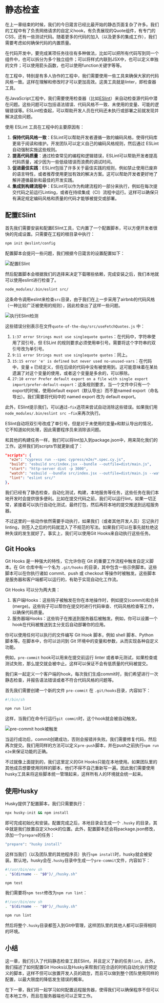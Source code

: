 # 静态检查

在上一章结束的时候，我们的今日箴言已经比最开始的静态页面复杂了许多。我们的工程中有了负责网络请求的自定义hook，有负责展现的Quote组件，有专门的CSS，还有一些测试代码。随着更多的代码的加入（以及更多的集成工作），我们需要考虑如何确保代码的内置质量。

在代码开发中，要完成某项任务往往有多种做法，比如可以把所有代码写到同一个组件中，也可以拆分为多个独立组件；可以将样式内联到JSX中，也可以定义单独的文件；可以使用箭头函数，也可以使用function关键字等等。

在工程中，特别是有多人协作的工程中，我们需要使用一些工具来确保大家的代码风格一致。这样在理解和修改时才可以更加高效。这类工具就是linter，即检查器工具。

在JavaScript工程中，我们需要使用检查器（比如[ESlint](https://eslint.org/)）来自动检查源代码中潜在问题。这些问题可以包括语法错误、代码风格不一致、未使用的变量、可能的逻辑错误等。ESLint检查起，可以帮助开发人员在代码还未执行或部署之前就发现并解决这些问题。

使用 ESLint 工具在工程中的主要原因有：

1. **保持代码风格一致**：ESLint可以帮助开发者遵循一致的编码风格，使得代码库更易于阅读和维护。开发团队可以定义自己的编码风格规则，然后通过 ESLint 自动强制实施这些规则。
2. **提高代码质量**：通过检查常见的编程和逻辑错误，ESLint可以帮助开发者提高代码质量，减少因为一些低级错误而浪费的调试时间。
3. **促进最佳实践**：ESLint包括了许多关于最佳实践的规则，例如禁止使用已废弃的语言特性，或者推荐使用更加有效的解决方案。这可以帮助开发者更好地了解并遵循最新和最佳的开发实践。
4. **集成到构建流程中**：ESLint可以作为构建流程的一部分来执行，例如在每次提交代码之前运行Linting，或者在持续集成（CI）流程中运行。这样可以确保只有满足规定编码风格和质量的代码才能够被提交或部署。

## 配置ESlint

首先我们需要安装和配置ESlint工具，它内置了一个配置脚本，可以方便开发者很快的完成设置。只需要在工程的根目录中执行：

```bash
npm init @eslint/config
```

配置脚本会提问一些问题，我们根据今日箴言的设置配置如下：

![配置ESlint](ch7/init-eslint.png)

然后配置脚本会根据我们的选择来决定下载哪些依赖，完成安装之后，我们本地就可以使用eslint进行检查了。

```bash
node_modules/.bin/eslint src/
```

这条命令调用eslint来检查`src`目录，由于我们在上一步采用了airbnb的代码风格（一种比较广泛被使用的规则），因此检查出了这样一些问题。

![执行ESlint检测](ch7/eslint.png)

这些错误分别表示在文件`quote-of-the-day/src/useFetchQuotes.js` 中：

1. `1:37 error Strings must use singlequote quotes`：在代码中，字符串使用了双引号，但 ESLint 的规则要求必须使用单引号。需要将这个字符串的双引号改为单引号。
2. `9:11 error Strings must use singlequote quotes`：同上。
3. `15:15 error 'e' is defined but never used no-unused-vars`：在代码中，变量 `e` 已经定义，但在后续的代码中没有被使用到。这可能意味着在某处遗漏了对这个变量的使用，或者这个变量是多余的，可以移除。
4. `27:10 error Prefer default export on a file with single export import/prefer-default-export`：这条规则要求，当一个文件中只有一个export的时候，使用default export（默认导出）而不是named export（命名导出）。我们需要将代码中的 named export 改为 default export。

此外，ESlint提示我们，可以通过`—fix`选项来尝试自动消除这些错误。如果我们用`node_modules/.bin/eslint src —fix`来再次执行。

ESlint自动将双引号改成了单引号，但是对于未使用的变量`e`和默认导出的情况，它不知道如何处理，因此需要程序员来消除该问题。

和其他的构建任务一样，我们可以将lint加入到package.json中，用来简化我们的工作。这样我们的scripts节就更新成了：

```json
"scripts": {
  "e2e": "cypress run --spec cypress/e2e/*.spec.cy.js",
  "build": "esbuild src/index.jsx --bundle --outfile=dist/main.js",
  "start": "http-server dist -p 3000",
  "watch": "esbuild --bundle src/index.jsx --outfile=dist/main.js --watch",
  "lint": "eslint src/"
},
```

我们已经有了静态检查，自动化测试，构建，本地服务等任务，这些任务在我们本地开发时会提供很多便利。比如在提交代码之前，我们可以运行lint，如果一切正常，紧接着可以执行自动化测试，最终打包，然后再将本地的提交推送到远程服务器。

不过这里的一些动作依然需要手动执行，如果我们（或者其他开发人员）忘记执行linting，则签入之后的代码就混入了不规范的写法。如果我们可以在事先就杜绝这种失误的发生就好了。事实上，我们可以使用Git Hooks来自动执行这些任务。

## Git Hooks

Git Hooks 是一种强大的特性，它允许你在 Git 的重要工作流程中触发自定义脚本。在 Git 仓库中有一个名为 `.git/hooks` 的目录，其中包含一些示例脚本。这些脚本可以在你执行诸如 commit、push 或 checkout 等操作时被触发。这些脚本是服务器和客户端都可以运行的，有助于实现自动化工作流。

Git Hooks 可以分为两大类：

1. 客户端Hooks：这些钩子被触发在你在本地操作时，例如提交(commit)和合并(merge)。这些钩子可以帮你在提交时进行代码审查、代码风格检查等工作，以确保代码质量。
2. 服务器端Hooks：这些钩子在推送到服务器后被触发。例如，你可以设置一个hook在代码被推送到主分支后自动部署你的应用。

你可以使用任何可以执行的文件编写 Git Hook 脚本，例如 shell 脚本、Python 脚本等。在脚本中，你可以访问到 Git 环境中的变量和参数，从而实现各种自定义功能。

例如，`pre-commit` hook可以用来在提交前运行 linter 或者单元测试，如果检查或测试失败，那么提交就会被中止。这样可以保证不会有低质量的代码被提交。

我们来一起定义一个客户端的hook，每次我们生成commit时，我们希望进行一次静态检查，并报告语法错误或者不符合代码风格的问题等。

首先我们需要创建一个新的文件 `pre-commit` 在 `.git/hooks`目录，内容如下：

```bash
#!/bin/sh

npm run lint
```

这样，当我们在命令行运行`git commit`时，这个hook就会被自动触发。

![pre-commit hook被触发](ch7/pre-commit.png)

当运行成功后，commit创建成功，否则会报错并失败。我们需要修复代码，然后再次提交。我们用同样的方法可以定义`pre-push`脚本，并在push之前执行`npm run e2e`来保证功能的正确。

不过就像上面提到的，我们这里定义的Git Hooks只能在本地使用。如果团队里的其他成员想要使用同样的脚本，他们不得不自己重新写一遍。因此我们需要使用husky工具来将这些脚本统一管理起来，这样所有人的环境就会统一起来。

## 使用Husky

Husky提供了配置脚本，我们只需要执行：

```bash
npx husky-init && npm install
```

即可完成初始化和安装。配置完成之后，本地目录会生成一个 `.husky` 的目录，其中就是我们放置自定义hook的位置。此外，配置脚本还会将package.json修改，添加一个`prepare`的任务：

```bash
"prepare": "husky install"
```

这样当我们（以及团队里的其他程序员）执行`npm install`时，husky就会被安装。默认地，husky会在`.husky`目录中生成一个`pre-commit`文件，内容如下：

```bash
#!/usr/bin/env sh
. "$(dirname -- "$0")/_/husky.sh"

npm test
```

我们需要将`npm test`修改为`npm run lint`：

```bash
#!/usr/bin/env sh
. "$(dirname -- "$0")/_/husky.sh"

npm run lint
```

然后将整个`.husky`目录都签入到Git中管理，这样团队里的其他人都可以获得相同的环境。

## 小结

这一章，我们引入了代码静态检查工具ESlint，并且定义了新的任务`lint`。此外，我们描述了如何配置Git Hooks以及Husky来帮我们在合适的时机自动化执行预定义的脚本，这样不但可以放置开发人员的疏忽，而且可以做到整个团队使用同样的配置，以最大限度的降低发生错误的概率。

在下一章，我们将一起学习如何配置远程服务器，使得我们可以确保程序不但可以在本地工作，而且在服务器端也可以正常工作。
